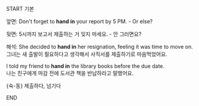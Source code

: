 START
기본

앞면:
Don't forget to **hand in** your report by 5 PM. - Or else?

뒷면:
5시까지 보고서 제출하는 거 잊지 마세요. - 안 그러면요?

해석:
She decided to **hand in** her resignation, feeling it was time to move on.  
그녀는 새 출발이 필요하다고 생각해서 사직서를 제출하기로 마음먹었어요.

I told my friend to **hand in** the library books before the due date.  
나는 친구에게 마감 전에 도서관 책을 반납하라고 말했어요.

{숙-동} 제출하다, 넘기다
<!--ID: 1743583480893-->
END